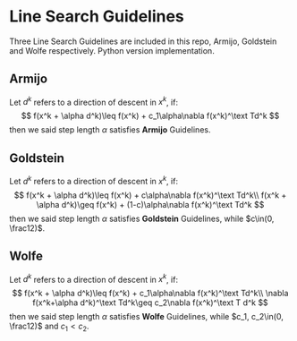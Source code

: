 # Line Search Guidelines

Three Line Search Guidelines are included in this repo, Armijo, Goldstein and Wolfe respectively. Python version implementation.

## Armijo

Let $d^k$ refers to a direction of descent in $x^k$, if:
$$
f(x^k + \alpha d^k)\leq f(x^k) + c_1\alpha\nabla f(x^k)^\text Td^k
$$
then we said step length $\alpha$ satisfies **Armijo** Guidelines.



## Goldstein 

Let $d^k$ refers to a direction of descent in $x^k$, if:
$$
f(x^k + \alpha d^k)\leq f(x^k) + c\alpha\nabla f(x^k)^\text Td^k\\
f(x^k + \alpha d^k)\geq f(x^k) + (1-c)\alpha\nabla f(x^k)^\text Td^k
$$
then we said step length $\alpha$ satisfies **Goldstein** Guidelines, while $c\in(0, \frac12)$.



## Wolfe

Let $d^k$ refers to a direction of descent in $x^k$, if:
$$
f(x^k + \alpha d^k)\leq f(x^k) + c_1\alpha\nabla f(x^k)^\text Td^k\\
\nabla f(x^k+\alpha d^k)^\text Td^k\geq c_2\nabla f(x^k)^\text T d^k
$$
then we said step length $\alpha$ satisfies **Wolfe** Guidelines, while $c_1, c_2\in(0, \frac12)$ and $c_1<c_2$.
